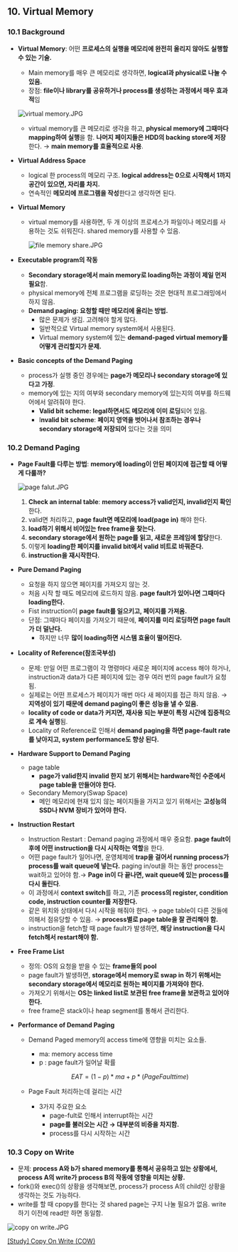 ## 10. Virtual Memory

### 10.1 Background

- **Virtual Memory**: 어떤 **프로세스의 실행을 메모리에 완전히 올리지 않아도 실행할 수 있는 기술.**
    - Main memory를 매우 큰 메모리로 생각하면, **logical과 physical로 나눌 수 있음.**
    - 장점: **file이나 library를 공유하거나 process를 생성하는 과정에서 매우 효과적**임
    
    ![virtual memory.JPG](https://s3-us-west-2.amazonaws.com/secure.notion-static.com/69c41beb-0acf-4ef8-9fa4-c2a3ef6eaecd/virtual_memory.jpg)
    
    - virtual memory를 큰 메모리로 생각을 하고, **physical memory에 그때마다 mapping하여 실행**을 함.  **나머지 페이지들은 HDD의 backing store에 저장**한다. → **main memory를 효율적으로 사용**.
- **Virtual Address Space**
    - logical 한 process의 메모리 구조. **logical address는 0으로 시작해서 1까지 공간이 있으면, 자리를 차지.**
    - 연속적인 **메모리에 프로그램을 작성**한다고 생각하면 된다.
- **Virtual Memory**
    - virtual memory를 사용하면, 두 개 이상의 프로세스가 파일이나 메모리를 사용하는 것도 쉬워진다.  shared memory를 사용할 수 있음.
        
        ![file memory share.JPG](https://s3-us-west-2.amazonaws.com/secure.notion-static.com/fe08e345-b448-4bee-9bce-513efbeeca4f/file_memory_share.jpg)
        
- **Executable program의 작동**
    - **Secondary storage에서 main memory로 loading하는 과정이 제일 먼저 필요**함.
    - physical memory에 전체 프로그램을 로딩하는 것은 현대적 프로그래밍에서 하지 않음.
    - **Demand paging: 요청할 때만 메모리에 올리는 방법.**
        - 많은 문제가 생김. 고려해야 할게 많다.
        - 일반적으로 Virtual memory system에서 사용된다.
        - Virtual memory system에 있는 **demand-paged virtual memory를 어떻게 관리할지가 문제.**
- **Basic concepts of the Demand Paging**
    - process가 실행 중인 경우에는 **page가 메모리나 secondary storage에 있다고 가정**.
    - memory에 있는 지의 여부와 secondary memory에 있는지의 여부를  하드웨어에서 알려줘야 한다.
        - **Valid bit scheme: legal하면서도 메모리에 이미 로딩**되어 있음.
        - I**nvalid bit scheme**: **페이지 영역을 벗어나서 참조하는 경우나 secondary storage에 저장되어** 있다는 것을 의미

### 10.2 Demand Paging

- **Page Fault를 다루는 방법**: **memory에 loading이 안된 페이지에 접근할 때 어떻게 다룰까?**
    
    ![page falut.JPG](https://s3-us-west-2.amazonaws.com/secure.notion-static.com/c6158a53-d610-4a25-b63a-e0afd7942e14/page_falut.jpg)
    
    1. **Check an internal table**: **memory access가 valid인지, invalid인지 확인**한다. 
    2. valid면 처리하고, **page fault면 메모리에 load(page in)** 해야 한다.
    3. **load하기 위해서 비어있는 free frame을 찾는다.** 
    4. **secondary storage에서 원하는 page를 읽고, 새로운 프레임에 할당**한다. 
    5. 이렇게 **loading한 페이지를 invalid bit에서 valid 비트로 바꿔준다.** 
    6. **instruction을 재시작한다.**
- **Pure Demand Paging**
    - 요청을 하지 않으면 페이지를 가져오지 않는 것.
    - 처음 시작 할 때도 메모리에 로드하지 않음.  **page fault가 있어나면 그때마다 loading한다.**
    - Fist instruction이 **page fault를 일으키고, 페이지를 가져옴.**
    - 단점: 그때마다 페이지를 가져오기 때문에, **페이지를 미리 로딩하면 page fault가 더 덜난다.**
        - 하지만 너무 **많이 loading하면 시스템 효율이 떨어진다.**
- **Locality of Reference(참조국부성)**
    - 문제: 만일 어떤 프로그램이 각 명령마다 새로운 페이지에 access 해야 하거나, instruction과 data가 다른 페이지에 있는 경우 여러 번의 page fault가 요청됨.
    - 실제로는 어떤 프로세스가 페이지가 매번 마다 새 페이지를 접근 하지 않음.  → **지역성이 있기 때문에 demand paging이 좋은 성능을 낼 수 있음.**
    - **locality of code or data가 커지면, 재사용 되는 부분이 특정 시간에 집중적으로 계속 실행**됨.
    - Locality of Reference로 인해서 **demand paging을 하면 page-fault rate를 낮아지고, system performance도 향상 된다.**
- **Hardware Support to Demand Paging**
    - page table
        - **page가 valid한지 invalid 한지 보기 위해서는 hardware적인 수준에서 page table을 만들어야 한다.**
    - Secondary Memory(Swap Space)
        - 메인 메모리에 현재 있지 않는 페이지들을 가지고 있기 위해서는 **고성능의 SSD나 NVM 장비가 있어야 한다.**
- **Instruction Restart**
    - Instruction Restart : Demand paging 과정에서 매우 중요함. **page fault이후에 어떤 instruction을 다시 시작하는 역할**을 한다.
    - 어떤 page fault가 일어나면, 운영체제에 **trap을 걸어서 running process가 process를 wait queue에 넣는다.** paging in/out을 하는 동안 process는 wait하고 있어야 함.→ **Page in이 다 끝나면, wait queue에 있는 process를 다시 돌린다**.
    - 이 과정에서 **context switch**를 하고, 기존 **process의 register, condition code, instruction counter를 저장한다.**
    - 같은 위치와 상태에서 다시 시작을 해줘야 한다. → page table이 다른 것들에 의해서 점유당할 수 있음. → **process별로 page table을 잘 관리해야 함.**
    - instruction을 fetch할 때 page fault가 발생하면, **해당 instruction을 다시 fetch해서 restart해야 함.**
- **Free Frame List**
    - 정의: OS의 요청을 받을 수 있는 **frame들의 pool**
    - page fault가 발생하면, **storage에서 memory로 swap in 하기 위해서는 secondary storage에서 메모리로 원하는 페이지를 가져와야 한다.**
    - 가져오기 위해서는 **OS는 linked list로 보관된 free frame을  보관하고 있어야 한다.**
    - free frame은 stack이나 heap segment를 통해서 관리한다.
- **Performance of Demand Paging**
    - Demand Paged memory의 access time에 영향을 미치는 요소들.
        - ma: memory access time
        - p : page fault가 일어날 확률
        
        $$
        EAT = (1-p) * ma + p * (Page Fault time)
        $$
        
    - Page Fault 처리하는데 걸리는 시간
        - 3가지 주요한 요소
            - page-fult로 인해서 interrupt하는 시간
            - **page를 불러오는 시간 → 대부분의 비중을 차지함.**
            - process를 다시 시작하는 시간
    

### 10.3 Copy on Write

- 문제: **process A와 b가 shared memory를 통해서 공유하고 있는 상황에서, process A의 write가 process B의 작동에 영향을 미치는 상황.**
- fork()와 exec()의 상황을 생각해보면, process가 process A의 child인 상황을 생각하는 것도 가능하다.
- write를 할 때 cpopy를 한다는 것 shared page는 구지 나눌 필요가 없음. write하기 이전에 read만 하면 동일함.

![copy on write.JPG](https://s3-us-west-2.amazonaws.com/secure.notion-static.com/3d0af27f-bf14-48c2-9cac-b1033c9ecb35/copy_on_write.jpg)

[[Study] Copy On Write (COW)](https://talkingaboutme.tistory.com/entry/Study-Copy-On-Write-COW)